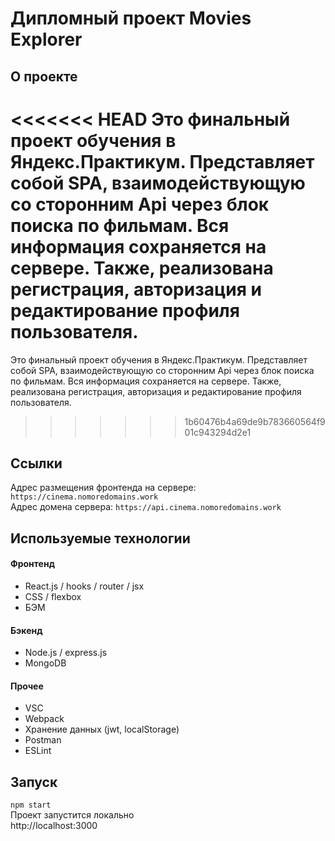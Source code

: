 # Дипломный проект Movies Explorer  

## О проекте  
<<<<<<< HEAD
Это финальный проект обучения в Яндекс.Практикум. Представляет собой SPA, взаимодействующую со сторонним Api через блок поиска по фильмам. Вся информация сохраняется на сервере. Также, реализована регистрация, авторизация и редактирование профиля пользователя.
=======
Это финальный проект обучения в Яндекс.Практикум. Представляет собой SPA, взаимодействующую со сторонним Api через блок поиска по фильмам. Вся информация сохраняется на сервере. Также, реализована регистрация, авторизация и редактирование профиля пользователя. 
>>>>>>> 1b60476b4a69de9b783660564f901c943294d2e1
## Ссылки  
Адрес размещения фронтенда на сервере: `https://cinema.nomoredomains.work`  
Адрес домена сервера: `https://api.cinema.nomoredomains.work`  
## Используемые технологии  
#### Фронтенд  
- React.js / hooks / router / jsx  
- CSS / flexbox  
- БЭМ  
#### Бэкенд  
- Node.js / express.js  
- MongoDB  
#### Прочее  
- VSC  
- Webpack  
- Хранение данных (jwt, localStorage)  
- Postman  
- ESLint  
## Запуск  
`npm start`  
Проект запустится локально  
http://localhost:3000  
